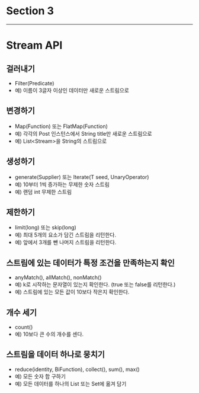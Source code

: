 # Section 3

---

# Stream API

## 걸러내기

- Filter(Predicate)
- 예) 이름이 3글자 이상인 데이터만 새로운 스트림으로

## 변경하기

- Map(Function) 또는 FlatMap(Function)
- 예) 각각의 Post 인스턴스에서 String title만 새로운 스트림으로
- 예) List<Stream<String>>을 String의 스트림으로

## 생성하기

- generate(Supplier) 또는 Iterate(T seed, UnaryOperator)
- 예) 10부터 1씩 증가하는 무제한 숫자 스트림
- 예) 랜덤 int 무제한 스트림

## 제한하기

- limit(long) 또는 skip(long)
- 예) 최대 5개의 요소가 담긴 스트림을 리턴한다.
- 예) 앞에서 3개를 뺀 나머지 스트림을 리턴한다.

## 스트림에 있는 데이터가 특정 조건을 만족하는지 확인

- anyMatch(), allMatch(), nonMatch()
- 예) k로 시작하는 문자열이 있는지 확인한다. (true 또는 false를 리턴한다.)
- 예) 스트림에 있는 모든 값이 10보다 작은지 확인한다.

## 개수 세기

- count()
- 예) 10보다 큰 수의 개수를 센다.

## 스트림을 데이터 하나로 뭉치기

- reduce(identity, BiFunction), collect(), sum(), max()
- 예) 모든 숫자 합 구하기
- 예) 모든 데이터를 하나의 List 또는 Set에 옮겨 담기
